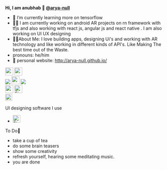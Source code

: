 <strong>Hi, I am anubhab 👋 <a href="https://arya-null.github.io">@arya-null</a></strong>
- 🌱 I’m currently learning more on tensorflow 
- 👨‍💻 I am currently working on android AR projects on rn framework with tfjs and also working
with react js, angular js and react native . I am also working on UI UX designing
- 🏋️‍♂️About Me: I love building apps, designing Ui's and working with AR technology and like working in different kinds of API's. Like Making The best time out of the Waste.
- pronouns: he/him
- 🔗 personal website: http://arya-null.github.io/
<p><a href="https://www.twitter.com/Anubhab_01"><img src="https://img.shields.io/badge/twitter-%231DA1F2.svg?&style=for-the-badge&logo=twitter&logoColor=white" height=25></a>  <a href="mailto:anubhab-bhattacharya@outlook.com"><img src="https://img.shields.io/badge/Microsoft_Outlook-0078D4?style=for-the-badge&logo=microsoft-outlook&logoColor=white" height=25></a>
  <br>
  <img src="https://img.shields.io/badge/JavaScript-F7DF1E?style=for-the-badge&logo=javascript&logoColor=black" heigh=25> 
  <img src="https://img.shields.io/badge/Angular-DD0031?style=for-the-badge&logo=angular&logoColor=white" height=25>
   <img src="	https://img.shields.io/badge/firebase-ffca28?style=for-the-badge&logo=firebase&logoColor=blac" heigh=25> 
  <br>
  <img src="https://img.shields.io/badge/React_Native-20232A?style=for-the-badge&logo=react&logoColor=61DAFB" height=25>
<img alt="Firebase" src="https://img.shields.io/badge/firebase-%23039BE5.svg?&style=for-the-badge&logo=firebase" height=25/>
<br>
<img alt="React" src="https://img.shields.io/badge/react-%2320232a.svg?&style=for-the-badge&logo=react&logoColor=%2361DAFB" height=22/>
</p>

 UI designing software I use
<br>
- <img alt="Figma" src="https://img.shields.io/badge/figma-%23F24E1E.svg?&style=for-the-badge&logo=figma&logoColor=white" height=24/>







To Do📑
- take a cup of tea
- do some brain teasers
- show some creativity
- refresh yourself, hearing some meditating music.
- you are done








